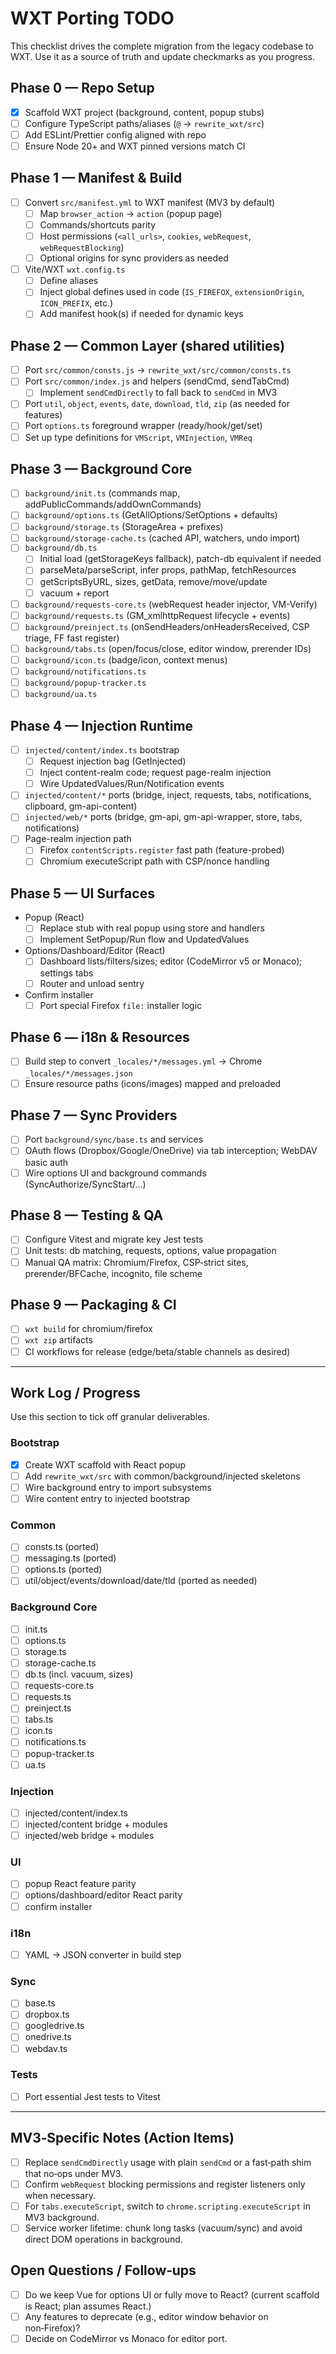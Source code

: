 # WXT Porting TODO

This checklist drives the complete migration from the legacy codebase to WXT. Use it as a source of truth and update checkmarks as you progress.

## Phase 0 — Repo Setup

- [x] Scaffold WXT project (background, content, popup stubs)
- [ ] Configure TypeScript paths/aliases (`@` → `rewrite_wxt/src`)
- [ ] Add ESLint/Prettier config aligned with repo
- [ ] Ensure Node 20+ and WXT pinned versions match CI

## Phase 1 — Manifest & Build

- [ ] Convert `src/manifest.yml` to WXT manifest (MV3 by default)
  - [ ] Map `browser_action` → `action` (popup page)
  - [ ] Commands/shortcuts parity
  - [ ] Host permissions (`<all_urls>`, `cookies`, `webRequest`, `webRequestBlocking`)
  - [ ] Optional origins for sync providers as needed
- [ ] Vite/WXT `wxt.config.ts`
  - [ ] Define aliases
  - [ ] Inject global defines used in code (`IS_FIREFOX`, `extensionOrigin`, `ICON_PREFIX`, etc.)
  - [ ] Add manifest hook(s) if needed for dynamic keys

## Phase 2 — Common Layer (shared utilities)

- [ ] Port `src/common/consts.js` → `rewrite_wxt/src/common/consts.ts`
- [ ] Port `src/common/index.js` and helpers (sendCmd, sendTabCmd)
  - [ ] Implement `sendCmdDirectly` to fall back to `sendCmd` in MV3
- [ ] Port `util`, `object`, `events`, `date`, `download`, `tld`, `zip` (as needed for features)
- [ ] Port `options.ts` foreground wrapper (ready/hook/get/set)
- [ ] Set up type definitions for `VMScript`, `VMInjection`, `VMReq`

## Phase 3 — Background Core

- [ ] `background/init.ts` (commands map, addPublicCommands/addOwnCommands)
- [ ] `background/options.ts` (GetAllOptions/SetOptions + defaults)
- [ ] `background/storage.ts` (StorageArea + prefixes)
- [ ] `background/storage-cache.ts` (cached API, watchers, undo import)
- [ ] `background/db.ts`
  - [ ] Initial load (getStorageKeys fallback), patch-db equivalent if needed
  - [ ] parseMeta/parseScript, infer props, pathMap, fetchResources
  - [ ] getScriptsByURL, sizes, getData, remove/move/update
  - [ ] vacuum + report
- [ ] `background/requests-core.ts` (webRequest header injector, VM-Verify)
- [ ] `background/requests.ts` (GM_xmlhttpRequest lifecycle + events)
- [ ] `background/preinject.ts` (onSendHeaders/onHeadersReceived, CSP triage, FF fast register)
- [ ] `background/tabs.ts` (open/focus/close, editor window, prerender IDs)
- [ ] `background/icon.ts` (badge/icon, context menus)
- [ ] `background/notifications.ts`
- [ ] `background/popup-tracker.ts`
- [ ] `background/ua.ts`

## Phase 4 — Injection Runtime

- [ ] `injected/content/index.ts` bootstrap
  - [ ] Request injection bag (GetInjected)
  - [ ] Inject content-realm code; request page-realm injection
  - [ ] Wire UpdatedValues/Run/Notification events
- [ ] `injected/content/*` ports (bridge, inject, requests, tabs, notifications, clipboard, gm-api-content)
- [ ] `injected/web/*` ports (bridge, gm-api, gm-api-wrapper, store, tabs, notifications)
- [ ] Page-realm injection path
  - [ ] Firefox `contentScripts.register` fast path (feature-probed)
  - [ ] Chromium executeScript path with CSP/nonce handling

## Phase 5 — UI Surfaces

- Popup (React)
  - [ ] Replace stub with real popup using store and handlers
  - [ ] Implement SetPopup/Run flow and UpdatedValues
- Options/Dashboard/Editor (React)
  - [ ] Dashboard lists/filters/sizes; editor (CodeMirror v5 or Monaco); settings tabs
  - [ ] Router and unload sentry
- Confirm installer
  - [ ] Port special Firefox `file:` installer logic

## Phase 6 — i18n & Resources

- [ ] Build step to convert `_locales/*/messages.yml` → Chrome `_locales/*/messages.json`
- [ ] Ensure resource paths (icons/images) mapped and preloaded

## Phase 7 — Sync Providers

- [ ] Port `background/sync/base.ts` and services
- [ ] OAuth flows (Dropbox/Google/OneDrive) via tab interception; WebDAV basic auth
- [ ] Wire options UI and background commands (SyncAuthorize/SyncStart/...)

## Phase 8 — Testing & QA

- [ ] Configure Vitest and migrate key Jest tests
- [ ] Unit tests: db matching, requests, options, value propagation
- [ ] Manual QA matrix: Chromium/Firefox, CSP‑strict sites, prerender/BFCache, incognito, file scheme

## Phase 9 — Packaging & CI

- [ ] `wxt build` for chromium/firefox
- [ ] `wxt zip` artifacts
- [ ] CI workflows for release (edge/beta/stable channels as desired)

---

## Work Log / Progress

Use this section to tick off granular deliverables.

### Bootstrap

- [x] Create WXT scaffold with React popup
- [ ] Add `rewrite_wxt/src` with common/background/injected skeletons
- [ ] Wire background entry to import subsystems
- [ ] Wire content entry to injected bootstrap

### Common

- [ ] consts.ts (ported)
- [ ] messaging.ts (ported)
- [ ] options.ts (ported)
- [ ] util/object/events/download/date/tld (ported as needed)

### Background Core

- [ ] init.ts
- [ ] options.ts
- [ ] storage.ts
- [ ] storage-cache.ts
- [ ] db.ts (incl. vacuum, sizes)
- [ ] requests-core.ts
- [ ] requests.ts
- [ ] preinject.ts
- [ ] tabs.ts
- [ ] icon.ts
- [ ] notifications.ts
- [ ] popup-tracker.ts
- [ ] ua.ts

### Injection

- [ ] injected/content/index.ts
- [ ] injected/content bridge + modules
- [ ] injected/web bridge + modules

### UI

- [ ] popup React feature parity
- [ ] options/dashboard/editor React parity
- [ ] confirm installer

### i18n

- [ ] YAML → JSON converter in build step

### Sync

- [ ] base.ts
- [ ] dropbox.ts
- [ ] googledrive.ts
- [ ] onedrive.ts
- [ ] webdav.ts

### Tests

- [ ] Port essential Jest tests to Vitest

---

## MV3‑Specific Notes (Action Items)

- [ ] Replace `sendCmdDirectly` usage with plain `sendCmd` or a fast‑path shim that no‑ops under MV3.
- [ ] Confirm `webRequest` blocking permissions and register listeners only when necessary.
- [ ] For `tabs.executeScript`, switch to `chrome.scripting.executeScript` in MV3 background.
- [ ] Service worker lifetime: chunk long tasks (vacuum/sync) and avoid direct DOM operations in background.

## Open Questions / Follow‑ups

- [ ] Do we keep Vue for options UI or fully move to React? (current scaffold is React; plan assumes React.)
- [ ] Any features to deprecate (e.g., editor window behavior on non‑Firefox)?
- [ ] Decide on CodeMirror vs Monaco for editor port.
